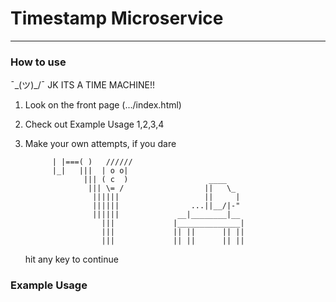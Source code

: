 
# Timestamp Microservice
---

### How to use

¯\_(ツ)_/¯
JK
ITS A TIME MACHINE!!
1. Look on the front page (.../index.html)
2. Check out Example Usage 1,2,3,4
3. Make your own attempts, if you dare 

  
             
             | |===( )   //////
             |_|   |||  | o o|
                    ||| ( c  )                  ____
                     ||| \= /                  ||   \_
                      ||||||                   ||     |
                      ||||||                ...||__/|-"
                      ||||||             __|________|__
                        |||             |______________|
                        |||             || ||      || ||
                        |||             || ||      || ||


     hit any key to continue
     
### Example Usage      